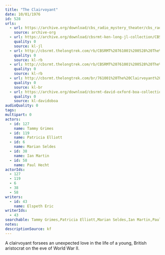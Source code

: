 ```yaml
---
title: "The Clairvoyant"
date: 10/01/1976
id: 528
urls: 
  - url: https://archive.org/download/cbs_radio_mystery_theater/cbs_radio_mystery_theater-0501-0550.zip/cbs_radio_mystery_theater-0501-0550%2Fcbsrmt_0528_the_clairvoyant.mp3
    source: archive-org
  - url: https://archive.org/download/cbsrmt-ken-long-jl-collection/CBSRMT - 761001 0528 The Clairvoyant_jl.mp3
    quality: 0
    source: kl-jl
  - url: http://cbsrmt.thelongtrek.com/rb/CBSRMT%20761001%200528%20The%20Clairvoyant_wuwm_rb.mp3
    quality: 0
    source: kl-rb
  - url: http://cbsrmt.thelongtrek.com/rb/CBSRMT%20761001%200528%20The%20Clairvoyant_wbbm_rb.mp3
    quality: 0
    source: kl-rb
  - url: http://cbsrmt.thelongtrek.com/br/761001%20The%20Clairvoyant%20-%20WOR.mp3
    quality: 0
    source: kl-br
  - url: https://archive.org/download/cbsrmt-david-oxford-boa-collection/CBSRMT-761001-0528-The-Clairvoyant-(128-44)_WUWM-FM-{BoA}.mp3
    quality: 0
    source: kl-davidoboa
audioQuality: 0
tags: 
multipart: 0
actors:  
  - id: 127
    name: Tammy Grimes  
  - id: 119
    name: Patricia Elliott  
  - id: 6
    name: Marian Seldes  
  - id: 38
    name: Ian Martin  
  - id: 58
    name: Paul Hecht
actorIds:  
  - 127  
  - 119  
  - 6  
  - 38  
  - 58
writers:  
  - id: 43
    name: Elspeth Eric
writerIds:  
  - 43
searchable: Tammy Grimes,Patricia Elliott,Marian Seldes,Ian Martin,Paul Hecht Elspeth Eric
notes: 
descriptionSource: kf
---
```

A clairvoyant forsees an unexpected love in the life of a young, British aristocrat on the eve of World War II.